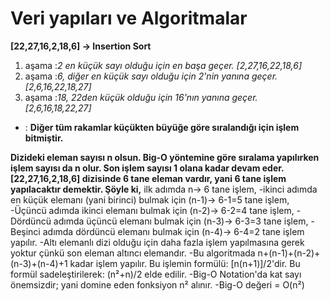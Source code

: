 # Veri yapıları ve Algoritmalar
**[22,27,16,2,18,6] -> Insertion Sort** 

1. aşama :*2 en küçük sayı olduğu için en başa geçer. [2,27,16,22,18,6]*
2. aşama :*6, diğer en küçük sayı olduğu için 2'nin yanına geçer. [2,6,16,22,18,27]*
3. aşama :*18, 22den küçük olduğu için 16'nın yanına geçer.  [2,6,16,18,22,27]*
- : **Diğer tüm rakamlar küçükten büyüğe göre sıralandığı için işlem bitmiştir.**


**Dizideki eleman sayısı n olsun. Big-O yöntemine göre sıralama yapılırken işlem sayısı da n olur. Son işlem sayısı 1 olana kadar devam eder.**
**[22,27,16,2,18,6] dizisinde 6 tane eleman vardır, yani 6 tane işlem yapılacaktır demektir. Şöyle ki,**
ilk adımda n-> 6 tane işlem,
-ikinci adımda en küçük elemanı (yani birinci) bulmak için (n-1)-> 6-1=5 tane işlem,
-Üçüncü adımda ikinci elemanı bulmak için (n-2)-> 6-2=4 tane işlem,
-Dördüncü adımda üçüncü elemanı bulmak için (n-3)-> 6-3=3 tane işlem,
-Beşinci adımda dördüncü elemanı bulmak için (n-4)-> 6-4=2 tane işlem yapılır.
-Altı elemanlı dizi olduğu için daha fazla işlem yapılmasına gerek yoktur çünkü son eleman altıncı elemandır.
-Bu algoritmada n+(n-1)+(n-2)+(n-3)+(n-4)+1 kadar işlem yapılır. Bu işlemin formülü: [n(n+1)]/2'dir. Bu formül sadeleştirilerek: (n²+n)/2 elde edilir.
-Big-O Notation'da kat sayı önemsizdir; yani domine eden fonksiyon n² alınır.
-Big-O değeri = O(n²)
